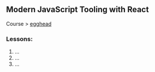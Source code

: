 ## Modern JavaScript Tooling with React

Course > [egghead](https://egghead.io/courses/modern-javascript-tooling-with-react)

### Lessons:

1. ...
2. ...
3. ...
